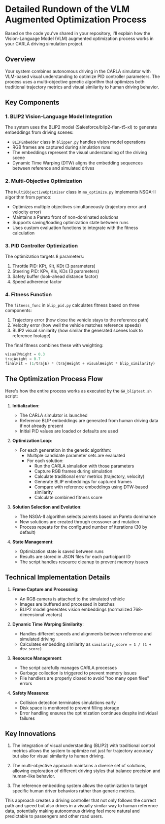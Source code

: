 # Detailed Rundown of the VLM Augmented Optimization Process

Based on the code you've shared in your repository, I'll explain how the Vision-Language Model (VLM) augmented optimization process works in your CARLA driving simulation project.

## Overview

Your system combines autonomous driving in the CARLA simulator with VLM-based visual understanding to optimize PID controller parameters. The process uses a multi-objective genetic algorithm that optimizes both traditional trajectory metrics and visual similarity to human driving behavior.

## Key Components

### 1. BLIP2 Vision-Language Model Integration

The system uses the BLIP2 model (Salesforce/blip2-flan-t5-xl) to generate embeddings from driving scenes:

- `BLIPEmbedder` class in `blipper.py` handles vision model operations
- RGB frames are captured during simulation runs
- The embeddings represent the visual understanding of the driving scene
- Dynamic Time Warping (DTW) aligns the embedding sequences between reference and simulated drives

### 2. Multi-Objective Optimization

The `MultiObjectiveOptimizer` class in `mo_optimize.py` implements NSGA-II algorithm from pymoo:

- Optimizes multiple objectives simultaneously (trajectory error and velocity error)
- Maintains a Pareto front of non-dominated solutions
- Supports saving/loading optimization state between runs
- Uses custom evaluation functions to integrate with the fitness calculation

### 3. PID Controller Optimization

The optimization targets 8 parameters:
1. Throttle PID: KPt, KIt, KDt (3 parameters)
2. Steering PID: KPv, KIs, KDs (3 parameters)
3. Safety buffer (look-ahead distance factor)
4. Speed adherence factor

### 4. Fitness Function

The `fitness_func` in `blip_pid.py` calculates fitness based on three components:

1. Trajectory error (how close the vehicle stays to the reference path)
2. Velocity error (how well the vehicle matches reference speeds)
3. BLIP2 visual similarity (how similar the generated scenes look to reference footage)

The final fitness combines these with weighting:
```python
visualWeight = 0.3
trajWeight = 0.7
finalFit = (1/trajE) * (trajWeight + visualWeight * blip_similarity)
```

## The Optimization Process Flow

Here's how the entire process works as executed by the `GA_bliptest.sh` script:

1. **Initialization**:
   - The CARLA simulator is launched
   - Reference BLIP embeddings are generated from human driving data if not already present
   - Initial PID values are loaded or defaults are used

2. **Optimization Loop**:
   - For each generation in the genetic algorithm:
     - Multiple candidate parameter sets are evaluated
     - For each solution:
       - Run the CARLA simulation with those parameters
       - Capture RGB frames during simulation
       - Calculate traditional error metrics (trajectory, velocity)
       - Generate BLIP embeddings for captured frames
       - Compare with reference embeddings using DTW-based similarity
       - Calculate combined fitness score

3. **Solution Selection and Evolution**:
   - The NSGA-II algorithm selects parents based on Pareto dominance
   - New solutions are created through crossover and mutation
   - Process repeats for the configured number of iterations (30 by default)

4. **State Management**:
   - Optimization state is saved between runs
   - Results are stored in JSON files for each participant ID
   - The script handles resource cleanup to prevent memory issues

## Technical Implementation Details

1. **Frame Capture and Processing**:
   - An RGB camera is attached to the simulated vehicle 
   - Images are buffered and processed in batches
   - BLIP2 model generates vision embeddings (normalized 768-dimensional vectors)

2. **Dynamic Time Warping Similarity**:
   - Handles different speeds and alignments between reference and simulated driving
   - Calculates embedding similarity as `similarity_score = 1 / (1 + dtw_score)`

3. **Resource Management**:
   - The script carefully manages CARLA processes
   - Garbage collection is triggered to prevent memory issues
   - File handlers are properly closed to avoid "too many open files" errors

4. **Safety Measures**:
   - Collision detection terminates simulations early
   - Disk space is monitored to prevent filling storage
   - Error handling ensures the optimization continues despite individual failures

## Key Innovations

1. The integration of visual understanding (BLIP2) with traditional control metrics allows the system to optimize not just for trajectory accuracy but also for visual similarity to human driving.

2. The multi-objective approach maintains a diverse set of solutions, allowing exploration of different driving styles that balance precision and human-like behavior.

3. The reference embedding system allows the optimization to target specific human driver behaviors rather than generic metrics.

This approach creates a driving controller that not only follows the correct path and speed but also drives in a visually similar way to human reference data, potentially making autonomous driving feel more natural and predictable to passengers and other road users.
